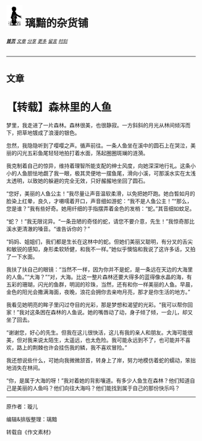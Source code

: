 # [<img src="图标.png" alt="Logo" style="zoom:7%;" />](index.html) 璃黯的杂货铺

###### **[`首页`](index.html)**		[`文章`](文章.html)		[`分享`](分享.html)		[`更多`](更多.html)		[`留言`](留言.html)		[`时刻`](时刻.html)

---

# `文章`

# 【转载】森林里的人鱼

梦里，我走进了一片森林。森林很美，也很静寂。一方斜斜的月光从林间倾泻而下，把草地镀成了浪漫的银色。

忽然，我隐隐听到了嘤嘤之声。循声前往。一条人鱼坐在溪中的圆石上在哭泣，美丽的闪光五彩鱼尾轻轻地拍打着水面，荡起圈圈斑斓的涟漪。

我克制着自己的惊异，维持着理智所能支配的绅士风度，向她深深地行礼。这条小小的人鱼胆怯地觑了我一眼，极其灵便地一摆鱼尾，滑向小溪，可那溪水实在太浅太透明，以致她的躲避的完全无效，只好赧赧地坐回了圆石。

“您好，美丽的人鱼公主！”我尽量让声音温软柔滑，以免把她吓跑。她白晳如月的脸染上红晕，良久，才嗫嚅着开口，声音细如游蛇：“我不是人鱼公主！”“那么，您是谁？”我有些好奇。她用纤细的手指摆弄着金色的发梢：“蛇。”其音细如蚊足。

“蛇？！”我无限诧异。“一条丑陋的奇怪的蛇，请您不要介意，先生！”我惊奇那比溪水更清澈的嗓音。“谁告诉你的？”

“妈妈、姐姐们，我们都是生长在这林中的蛇。但她们美丽又聪明，有分叉的舌尖和敏锐的感知，身形柔软矫健，和我不一样。”她似乎懊恼和我说了这许多话，又拍了一下水面。

我扶了扶自己的眼镜：“当然不一样，因为你并不是蛇，是一条远在天边的大海里的人鱼。”“大海？”“对，大海。比这一整片森林还要大得多的蓝得像水晶的海，有五彩的珊瑚，闪光的鱼群，明润的珍珠，当然，还有和你一样美丽的人鱼。早晨，金色的阳光会撒满海面，夜晚，浪花会拥你去亲吻月亮，那才是你生活的地方。”

我看见她明亮的眸子里闪过夺目的光彩，那是梦想和渴望的光彩。“我可以帮你回家！”我对这条困在森林的人鱼说。她的嘴唇动了动，身子倾了倾，一会儿，却又坐了回去。

“谢谢您，好心的先生。但我在这儿很快活，这儿有我的亲人和朋友。大海可能很美，但对我来说太陌生，太遥远，也太危险。我可能永远到不了，也可能并不喜欢，路上的荆棘也许会挂伤我的鳞，我不喜欢冒险。”

我还想说些什么，可她向我微微颔首，转身上了岸，努力地模仿着蛇的蠕动，笨拙地消失在林间。

“你，是属于大海的呀！”我对着她的背影嚷道。有多少人鱼生在森林？他们知道自己是美丽的人鱼吗？他们向往大海吗？他们能找到属于自己的那份快乐吗？

----

原作者：璇儿

编辑&排版整理：璃黯

转载自《作文素材》